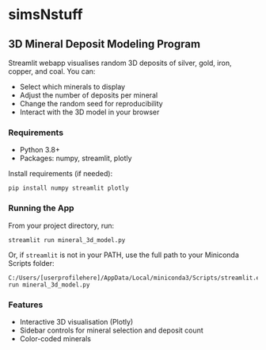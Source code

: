 # simsNstuff

## 3D Mineral Deposit Modeling Program

Streamlit webapp visualises random 3D deposits of silver, gold, iron, copper, and coal. You can:
- Select which minerals to display
- Adjust the number of deposits per mineral
- Change the random seed for reproducibility
- Interact with the 3D model in your browser

### Requirements
- Python 3.8+
- Packages: numpy, streamlit, plotly

Install requirements (if needed):
```
pip install numpy streamlit plotly
```

### Running the App
From your project directory, run:
```
streamlit run mineral_3d_model.py
```
Or, if `streamlit` is not in your PATH, use the full path to your Miniconda Scripts folder:
```
C:/Users/[userprofilehere]/AppData/Local/miniconda3/Scripts/streamlit.exe run mineral_3d_model.py
```

### Features
- Interactive 3D visualisation (Plotly)
- Sidebar controls for mineral selection and deposit count
- Color-coded minerals
